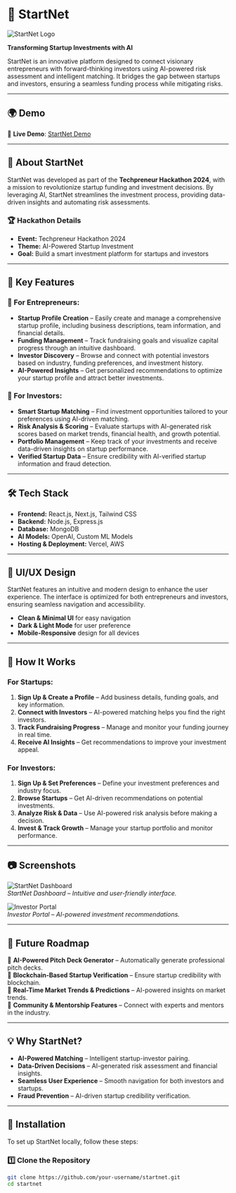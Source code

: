 # 🚀 StartNet  

![StartNet Logo](https://github.com/user-attachments/assets/d60fde2f-537d-4900-8b79-3fa9caf1d5a2) 

**Transforming Startup Investments with AI**  

StartNet is an innovative platform designed to connect visionary entrepreneurs with forward-thinking investors using AI-powered risk assessment and intelligent matching. It bridges the gap between startups and investors, ensuring a seamless funding process while mitigating risks.

---

## 🌍 Demo  

🔗 **Live Demo**: [StartNet Demo](https://startnet-demo.vercel.app)  

---

## 📌 About StartNet  

StartNet was developed as part of the **Techpreneur Hackathon 2024**, with a mission to revolutionize startup funding and investment decisions. By leveraging AI, StartNet streamlines the investment process, providing data-driven insights and automating risk assessments.

### 🏆 Hackathon Details  
- **Event:** Techpreneur Hackathon 2024  
- **Theme:** AI-Powered Startup Investment  
- **Goal:** Build a smart investment platform for startups and investors  

---

## 🔑 Key Features  

### 🚀 For Entrepreneurs:  
- **Startup Profile Creation** – Easily create and manage a comprehensive startup profile, including business descriptions, team information, and financial details.  
- **Funding Management** – Track fundraising goals and visualize capital progress through an intuitive dashboard.  
- **Investor Discovery** – Browse and connect with potential investors based on industry, funding preferences, and investment history.  
- **AI-Powered Insights** – Get personalized recommendations to optimize your startup profile and attract better investments.  

### 💼 For Investors:  
- **Smart Startup Matching** – Find investment opportunities tailored to your preferences using AI-driven matching.  
- **Risk Analysis & Scoring** – Evaluate startups with AI-generated risk scores based on market trends, financial health, and growth potential.  
- **Portfolio Management** – Keep track of your investments and receive data-driven insights on startup performance.  
- **Verified Startup Data** – Ensure credibility with AI-verified startup information and fraud detection.  

---

## 🛠️ Tech Stack  

- **Frontend:** React.js, Next.js, Tailwind CSS  
- **Backend:** Node.js, Express.js  
- **Database:** MongoDB  
- **AI Models:** OpenAI, Custom ML Models  
- **Hosting & Deployment:** Vercel, AWS  

---

## 🎨 UI/UX Design  

StartNet features an intuitive and modern design to enhance the user experience. The interface is optimized for both entrepreneurs and investors, ensuring seamless navigation and accessibility.  

- **Clean & Minimal UI** for easy navigation  
- **Dark & Light Mode** for user preference  
- **Mobile-Responsive** design for all devices  

---

## 🚀 How It Works  

### For Startups:  
1. **Sign Up & Create a Profile** – Add business details, funding goals, and key information.  
2. **Connect with Investors** – AI-powered matching helps you find the right investors.  
3. **Track Fundraising Progress** – Manage and monitor your funding journey in real time.  
4. **Receive AI Insights** – Get recommendations to improve your investment appeal.  

### For Investors:  
1. **Sign Up & Set Preferences** – Define your investment preferences and industry focus.  
2. **Browse Startups** – Get AI-driven recommendations on potential investments.  
3. **Analyze Risk & Data** – Use AI-powered risk analysis before making a decision.  
4. **Invest & Track Growth** – Manage your startup portfolio and monitor performance.  

---

## 📷 Screenshots  

![StartNet Dashboard](path/to/dashboard.png)  
*StartNet Dashboard – Intuitive and user-friendly interface.*  

![Investor Portal](path/to/investor_portal.png)  
*Investor Portal – AI-powered investment recommendations.*  

---

## 📜 Future Roadmap  

🔹 **AI-Powered Pitch Deck Generator** – Automatically generate professional pitch decks.  
🔹 **Blockchain-Based Startup Verification** – Ensure startup credibility with blockchain.  
🔹 **Real-Time Market Trends & Predictions** – AI-powered insights on market trends.  
🔹 **Community & Mentorship Features** – Connect with experts and mentors in the industry.  

---

## 💡 Why StartNet?  

- **AI-Powered Matching** – Intelligent startup-investor pairing.  
- **Data-Driven Decisions** – AI-generated risk assessment and financial insights.  
- **Seamless User Experience** – Smooth navigation for both investors and startups.  
- **Fraud Prevention** – AI-driven startup credibility verification.  

---

## 📄 Installation  

To set up StartNet locally, follow these steps:  

### 1️⃣ Clone the Repository  
```sh
git clone https://github.com/your-username/startnet.git
cd startnet
